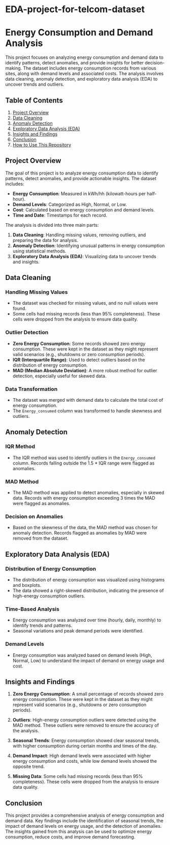# EDA-project-for-telcom-dataset
# Energy Consumption and Demand Analysis

This project focuses on analyzing energy consumption and demand data to identify patterns, detect anomalies, and provide insights for better decision-making. The dataset includes energy consumption records from various sites, along with demand levels and associated costs. The analysis involves data cleaning, anomaly detection, and exploratory data analysis (EDA) to uncover trends and outliers.

## Table of Contents
1. [Project Overview](#project-overview)
2. [Data Cleaning](#data-cleaning)
3. [Anomaly Detection](#anomaly-detection)
4. [Exploratory Data Analysis (EDA)](#exploratory-data-analysis-eda)
5. [Insights and Findings](#insights-and-findings)
6. [Conclusion](#conclusion)
7. [How to Use This Repository](#how-to-use-this-repository)

## Project Overview

The goal of this project is to analyze energy consumption data to identify patterns, detect anomalies, and provide actionable insights. The dataset includes:
- **Energy Consumption**: Measured in kWh/hh (kilowatt-hours per half-hour).
- **Demand Levels**: Categorized as High, Normal, or Low.
- **Cost**: Calculated based on energy consumption and demand levels.
- **Time and Date**: Timestamps for each record.

The analysis is divided into three main parts:
1. **Data Cleaning**: Handling missing values, removing outliers, and preparing the data for analysis.
2. **Anomaly Detection**: Identifying unusual patterns in energy consumption using statistical methods.
3. **Exploratory Data Analysis (EDA)**: Visualizing data to uncover trends and insights.

## Data Cleaning

### Handling Missing Values
- The dataset was checked for missing values, and no null values were found.
- Some cells had missing records (less than 95% completeness). These cells were dropped from the analysis to ensure data quality.

### Outlier Detection
- **Zero Energy Consumption**: Some records showed zero energy consumption. These were kept in the dataset as they might represent valid scenarios (e.g., shutdowns or zero consumption periods).
- **IQR (Interquartile Range)**: Used to detect outliers based on the distribution of energy consumption.
- **MAD (Median Absolute Deviation)**: A more robust method for outlier detection, especially useful for skewed data.

### Data Transformation
- The dataset was merged with demand data to calculate the total cost of energy consumption.
- The `Energy_consumed` column was transformed to handle skewness and outliers.

## Anomaly Detection

### IQR Method
- The IQR method was used to identify outliers in the `Energy_consumed` column. Records falling outside the 1.5 * IQR range were flagged as anomalies.

### MAD Method
- The MAD method was applied to detect anomalies, especially in skewed data. Records with energy consumption exceeding 3 times the MAD were flagged as anomalies.

### Decision on Anomalies
- Based on the skewness of the data, the MAD method was chosen for anomaly detection. Records flagged as anomalies by MAD were removed from the dataset.

## Exploratory Data Analysis (EDA)

### Distribution of Energy Consumption
- The distribution of energy consumption was visualized using histograms and boxplots.
- The data showed a right-skewed distribution, indicating the presence of high-energy consumption outliers.

### Time-Based Analysis
- Energy consumption was analyzed over time (hourly, daily, monthly) to identify trends and patterns.
- Seasonal variations and peak demand periods were identified.

### Demand Levels
- Energy consumption was analyzed based on demand levels (High, Normal, Low) to understand the impact of demand on energy usage and cost.

## Insights and Findings

1. **Zero Energy Consumption**: A small percentage of records showed zero energy consumption. These were kept in the dataset as they might represent valid scenarios (e.g., shutdowns or zero consumption periods).

2. **Outliers**: High-energy consumption outliers were detected using the MAD method. These outliers were removed to ensure the accuracy of the analysis.

3. **Seasonal Trends**: Energy consumption showed clear seasonal trends, with higher consumption during certain months and times of the day.

4. **Demand Impact**: High demand levels were associated with higher energy consumption and costs, while low demand levels showed the opposite trend.

5. **Missing Data**: Some cells had missing records (less than 95% completeness). These cells were dropped from the analysis to ensure data quality.

## Conclusion

This project provides a comprehensive analysis of energy consumption and demand data. Key findings include the identification of seasonal trends, the impact of demand levels on energy usage, and the detection of anomalies. The insights gained from this analysis can be used to optimize energy consumption, reduce costs, and improve demand forecasting.

